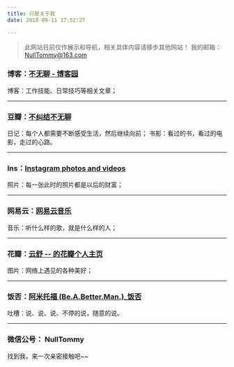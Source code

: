 ```yaml
---
title: 只是关于我
date: 2018-09-11 17:52:27

---
```


> 此网站目前仅作展示和导航，相关具体内容请移步其他网站！
> 我的邮箱：NullTommy@163.com

### **博客：[不无聊 \- 博客园](http://www.cnblogs.com/buwuliao/)**

博客：工作技能、日常技巧等相关文章；

---

### **豆瓣：[不纠结不无聊](https://www.douban.com/people/67399719/)**

日记：每个人都需要不断感受生活，然后继续向前；
书影：看过的书，看过的电影，走过的心路。

---

### **Ins：[Instagram photos and videos](https://www.instagram.com/haichenpang/?hl=en)**

照片：每一张此时的照片都是以后的财富；

---

### **网易云：[网易云音乐](https://music.163.com/#/my/m/music/playlist?id=21753822)**

音乐：听什么样的歌，就是什么样的人；

---

### **花瓣：[云舒 \-\- 的花瓣个人主页](http://huaban.com/a9lbgu5hrao/)**

图片：网络上遇见的各种美好；

---

### **饭否：[阿米托福 \(Be\.A\.Better\.Man\.\)\_饭否](http://fanfou.com/Be.A.Better.Man.)**

吐槽：说、说、说、不停的说，随意的说。

---

### **微信公号： NullTommy**

找到我，来一次亲密接触吧~~

